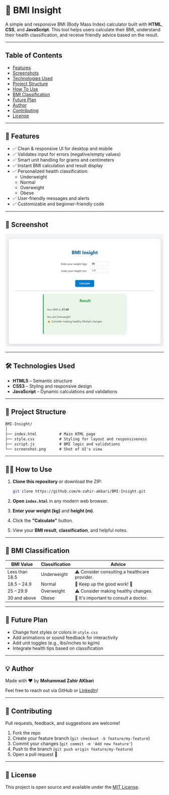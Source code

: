 
# 🧮 BMI Insight

A simple and responsive BMI (Body Mass Index) calculator built with **HTML**, **CSS**, and **JavaScript**. This tool helps users calculate their BMI, understand their health classification, and receive friendly advice based on the result.

---

## Table of Contents

- [Features](#features)
- [Screenshots](#screenshots)
- [Technologies Used](#technologies-used)
- [Project Structure](#project-structure)
- [How To Use](#how-to-use)
- [BMI Classification](#bmi-classification)
- [Future Plan](#future-plan)
- [Author](#author)
- [Contributing](#contributing)
- [License](#license)

---

## 🚀 Features

- ✅ Clean & responsive UI for desktop and mobile
- ✅ Validates input for errors (negative/empty values)
- ✅ Smart unit handling for grams and centimeters
- ✅ Instant BMI calculation and result display
- ✅ Personalized health classification:
  - Underweight
  - Normal
  - Overweight
  - Obese
- ✅ User-friendly messages and alerts
- ✅ Customizable and beginner-friendly code

---

## 📸 Screenshot

![Screenshot](screenshot.png)

---

## 🛠️ Technologies Used

- **HTML5** – Semantic structure
- **CSS3** – Styling and responsive design
- **JavaScript** – Dynamic calculations and validations

---

## 📂 Project Structure

```
BMI-Insight/
│
├── index.html          # Main HTML page
├── style.css           # Styling for layout and responsiveness
├── script.js           # BMI logic and validations
└── screenshot.png      # Shot of UI's view
```

---

## 🧑‍💻 How to Use

1. **Clone this repository** or download the ZIP:
   ```bash
   git clone https://github.com/m-zahir-akbari/BMI-Insight.git
   ```

2. **Open `index.html`** in any modern web browser.

3. **Enter your weight (kg)** and **height (m)**.

4. Click the **"Calculate"** button.

5. View your **BMI result**, **classification**, and helpful notes.

---

## 📏 BMI Classification

| BMI Value       | Classification | Advice                                         |
|-----------------|----------------|---------------------------------------------   |
| Less than 18.5  | Underweight    | ⚠️ Consider consulting a healthcare provider.  |
| 18.5 – 24.9     | Normal         | 🎉 Keep up the good work! 💪                  |
| 25 – 29.9       | Overweight     | ⚠️ Consider making healthy changes.            |
| 30 and above    | Obese          | 🚨 It's important to consult a doctor.         |

---

## 🚀 Future Plan

- Change font styles or colors in `style.css`
- Add animations or sound feedback for interactivity
- Add unit toggles (e.g., lbs/inches to kg/m)
- Integrate health tips based on classification

---

## 💡 Author

Made with ❤️ by **Mohammad Zahir AKbari**

Feel free to reach out via GitHub or [LinkedIn](https://www.linkedin.com/in/m-zahir-akbari786)!

---

## 🤝 Contributing

Pull requests, feedback, and suggestions are welcome!

1. Fork the repo
2. Create your feature branch (`git checkout -b feature/my-feature`)
3. Commit your changes (`git commit -m 'Add new feature'`)
4. Push to the branch (`git push origin feature/my-feature`)
5. Open a pull request 🚀

---

## 📃 License

This project is open source and available under the [MIT License](LICENSE).


